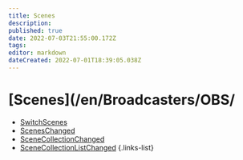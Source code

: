 ```yaml
---
title: Scenes
description: 
published: true
date: 2022-07-03T21:55:00.172Z
tags: 
editor: markdown
dateCreated: 2022-07-01T18:39:05.038Z
---
```


# [Scenes](/en/Broadcasters/OBS/
* [SwitchScenes](/en/Broadcasters/OBS/Events/Scenes/SwitchScenes)
* [ScenesChanged](/en/Broadcasters/OBS/Events/Scenes/ScenesChanged)
* [SceneCollectionChanged](/en/Broadcasters/OBS/Events/Scenes/SceneCollectionChanged)
* [SceneCollectionListChanged](/en/Broadcasters/OBS/Events/Scenes/SceneCollectionListChanged)
{.links-list}
